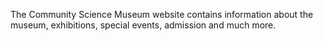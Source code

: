 The Community Science Museum website contains information about the museum, exhibitions, special events, admission and much more.